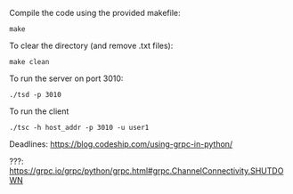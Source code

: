 
Compile the code using the provided makefile:

    make

To clear the directory (and remove .txt files):
   
    make clean

To run the server on port 3010:

    ./tsd -p 3010

To run the client  

    ./tsc -h host_addr -p 3010 -u user1

Deadlines: https://blog.codeship.com/using-grpc-in-python/

???: https://grpc.io/grpc/python/grpc.html#grpc.ChannelConnectivity.SHUTDOWN

